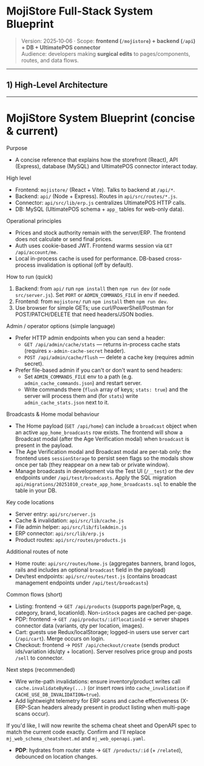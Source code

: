 
# MojiStore Full‑Stack System Blueprint

> Version: 2025‑10‑06 · Scope: **frontend (`/mojistore`) + backend (`/api`) + DB + UltimatePOS connector**  
> Audience: developers making **surgical edits** to pages/components, routes, and data flows.

---

## 1) High‑Level Architecture

---
# MojiStore System Blueprint (concise & current)

Purpose
- A concise reference that explains how the storefront (React), API (Express), database (MySQL) and UltimatePOS connector interact today.

High level
- Frontend: `mojistore/` (React + Vite). Talks to backend at `/api/*`.
- Backend: `api/` (Node + Express). Routes in `api/src/routes/*.js`.
- Connector: `api/src/lib/erp.js` centralizes UltimatePOS HTTP calls.
- DB: MySQL (UltimatePOS schema + `app_` tables for web-only data).

Operational principles
- Prices and stock authority remain with the server/ERP. The frontend does not calculate or send final prices.
- Auth uses cookie-based JWT. Frontend warms session via `GET /api/account/me`.
- Local in-process cache is used for performance. DB-based cross-process invalidation is optional (off by default).

How to run (quick)
1) Backend: from `api/` run `npm install` then `npm run dev` (or `node src/server.js`). Set `PORT` or `ADMIN_COMMANDS_FILE` in env if needed.
2) Frontend: from `mojistore/` run `npm install` then `npm run dev`.
3) Use browser for simple GETs; use curl/PowerShell/Postman for POST/PATCH/DELETE that need headers/JSON bodies.

Admin / operator options (simple language)
- Prefer HTTP admin endpoints when you can send a header:
  - `GET /api/admin/cache/stats` — returns in-process cache stats (requires `x-admin-cache-secret` header).
  - `POST /api/admin/cache/flush` — delete a cache key (requires admin secret).
- Prefer file-based admin if you can't or don't want to send headers:
  - Set `ADMIN_COMMANDS_FILE` env to a path (e.g. `admin_cache_commands.json`) and restart server.
  - Write commands there (`flush` array of keys; `stats: true`) and the server will process them and (for `stats`) write `admin_cache_stats.json` next to it.

Broadcasts & Home modal behaviour
- The Home payload (`GET /api/home`) can include a `broadcast` object when an active `app_home_broadcasts` row exists. The frontend will show a Broadcast modal (after the Age Verification modal) when `broadcast` is present in the payload.
- The Age Verification modal and Broadcast modal are per-tab only: the frontend uses `sessionStorage` to persist seen flags so the modals show once per tab (they reappear on a new tab or private window).
- Manage broadcasts in development via the Test UI (`/__test`) or the dev endpoints under `/api/test/broadcasts`. Apply the SQL migration `api/migrations/20251010_create_app_home_broadcasts.sql` to enable the table in your DB.

Key code locations
- Server entry: `api/src/server.js`
- Cache & invalidation: `api/src/lib/cache.js`
- File admin helper: `api/src/lib/fileAdmin.js`
- ERP connector: `api/src/lib/erp.js`
- Product routes: `api/src/routes/products.js`

Additional routes of note
- Home route: `api/src/routes/home.js` (aggregates banners, brand logos, rails and includes an optional `broadcast` field in the payload)
- Dev/test endpoints: `api/src/routes/test.js` (contains broadcast management endpoints under `/api/test/broadcasts`)

Common flows (short)
- Listing: frontend → `GET /api/products` (supports page/perPage, q, category, brand, locationId). Non-`inStock` pages are cached per-page.
- PDP: frontend → `GET /api/products/:id?locationId` → server shapes connector data (variants, qty per location, images).
- Cart: guests use Redux/localStorage; logged-in users use server cart (`/api/cart`). Merge occurs on login.
- Checkout: frontend → `POST /api/checkout/create` (sends product ids/variation ids/qty + location). Server resolves price group and posts `/sell` to connector.

Next steps (recommended)
- Wire write-path invalidations: ensure inventory/product writes call `cache.invalidateByKey(...)` (or insert rows into `cache_invalidation` if `CACHE_USE_DB_INVALIDATION=true`).
- Add lightweight telemetry for ERP scans and cache effectiveness (X-ERP-Scan headers already present in product listing when multi-page scans occur).

If you'd like, I will now rewrite the schema cheat sheet and OpenAPI spec to match the current code exactly. Confirm and I'll replace `mj_web_schema_cheatsheet.md` and `mj_web_openapi.yaml`.
- **PDP**: hydrates from router state → `GET /products/:id` (+ `/related`), debounced on location changes.

